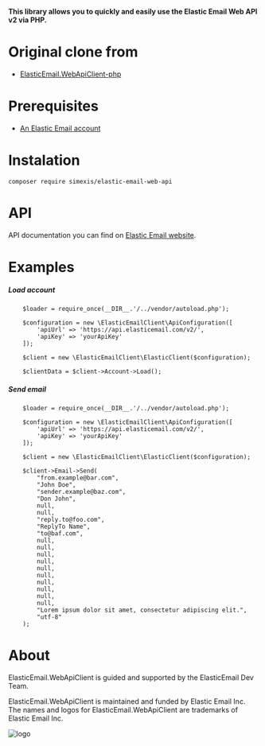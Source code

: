 **This library allows you to quickly and easily use the Elastic Email Web API v2 via PHP.**

# Original clone from #
* [ElasticEmail.WebApiClient-php](https://github.com/ElasticEmail/ElasticEmail.WebApiClient-php)

# Prerequisites #
* [An Elastic Email account](https://elasticemail.com/account/)

# Instalation #
```
composer require simexis/elastic-email-web-api
```
# API #
API documentation you can find on [Elastic Email website](https://api.elasticemail.com/public/help).

# Examples #

##### Load account #####
```
    $loader = require_once(__DIR__.'/../vendor/autoload.php');

    $configuration = new \ElasticEmailClient\ApiConfiguration([
        'apiUrl' => 'https://api.elasticemail.com/v2/',
        'apiKey' => 'yourApiKey'
    ]);

    $client = new \ElasticEmailClient\ElasticClient($configuration);

    $clientData = $client->Account->Load();
```
##### Send email #####
```
    $loader = require_once(__DIR__.'/../vendor/autoload.php');

    $configuration = new \ElasticEmailClient\ApiConfiguration([
        'apiUrl' => 'https://api.elasticemail.com/v2/',
        'apiKey' => 'yourApiKey'
    ]);

    $client = new \ElasticEmailClient\ElasticClient($configuration);

    $client->Email->Send(
        "from.example@bar.com",
        "John Doe",
        "sender.example@baz.com",
        "Don John",
        null,
        null,
        "reply.to@foo.com",
        "ReplyTo Name",
        "to@baf.com",
        null,
        null,
        null,
        null,
        null,
        null,
        null,
        null,
        null,
        null,
        "Lorem ipsum dolor sit amet, consectetur adipiscing elit.",
        "utf-8"
    );
```

# About #
ElasticEmail.WebApiClient is guided and supported by the ElasticEmail Dev Team.

ElasticEmail.WebApiClient is maintained and funded by Elastic Email Inc. The names and logos for ElasticEmail.WebApiClient are trademarks of Elastic Email Inc.

![logo](https://elasticemail.com/files/ee_200x200.png)
